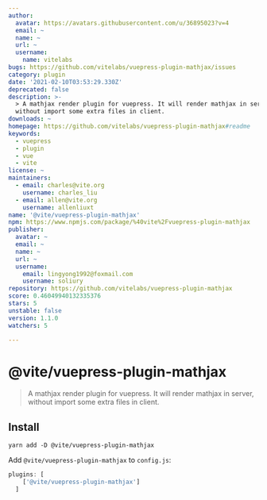 ```yaml
---
author:
  avatar: https://avatars.githubusercontent.com/u/36895023?v=4
  email: ~
  name: ~
  url: ~
  username:
    name: vitelabs
bugs: https://github.com/vitelabs/vuepress-plugin-mathjax/issues
category: plugin
date: '2021-02-10T03:53:29.330Z'
deprecated: false
description: >-
  > A mathjax render plugin for vuepress. It will render mathjax in server,
  without import some extra files in client.
downloads: ~
homepage: https://github.com/vitelabs/vuepress-plugin-mathjax#readme
keywords:
  - vuepress
  - plugin
  - vue
  - vite
license: ~
maintainers:
  - email: charles@vite.org
    username: charles_liu
  - email: allen@vite.org
    username: allenliuxt
name: '@vite/vuepress-plugin-mathjax'
npm: https://www.npmjs.com/package/%40vite%2Fvuepress-plugin-mathjax
publisher:
  avatar: ~
  email: ~
  name: ~
  url: ~
  username:
    email: lingyong1992@foxmail.com
    username: soliury
repository: https://github.com/vitelabs/vuepress-plugin-mathjax
score: 0.46049940132335376
stars: 5
unstable: false
version: 1.1.0
watchers: 5

---
```


# @vite/vuepress-plugin-mathjax

> A mathjax render plugin for vuepress. It will render mathjax in server, without import some extra files in client.

## Install

```
yarn add -D @vite/vuepress-plugin-mathjax
```

Add `@vite/vuepress-plugin-mathjax` to `config.js`:

```javascript
plugins: [
    ['@vite/vuepress-plugin-mathjax']
  ]
```